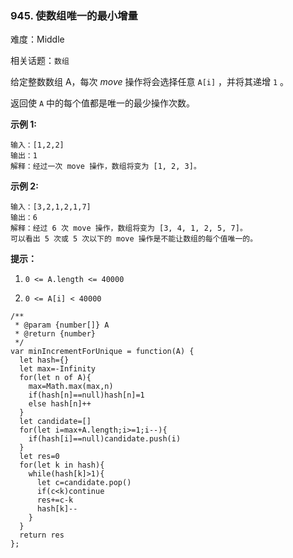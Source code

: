 ### 945. 使数组唯一的最小增量

难度：Middle

相关话题：`数组`

给定整数数组 A，每次 *move*  操作将会选择任意 `A[i]` ，并将其递增 `1` 。



返回使  `A` 中的每个值都是唯一的最少操作次数。



**示例 1:** 



```
输入：[1,2,2]
输出：1
解释：经过一次 move 操作，数组将变为 [1, 2, 3]。
```


**示例 2:** 



```
输入：[3,2,1,2,1,7]
输出：6
解释：经过 6 次 move 操作，数组将变为 [3, 4, 1, 2, 5, 7]。
可以看出 5 次或 5 次以下的 move 操作是不能让数组的每个值唯一的。
```


**提示：** 




1.  `0 <= A.length <= 40000` 

2.  `0 <= A[i] < 40000` 




```
/**
 * @param {number[]} A
 * @return {number}
 */
var minIncrementForUnique = function(A) {
  let hash={}
  let max=-Infinity
  for(let n of A){
    max=Math.max(max,n)
    if(hash[n]==null)hash[n]=1
    else hash[n]++
  }
  let candidate=[]
  for(let i=max+A.length;i>=1;i--){
    if(hash[i]==null)candidate.push(i)
  }
  let res=0
  for(let k in hash){
    while(hash[k]>1){
      let c=candidate.pop()
      if(c<k)continue
      res+=c-k
      hash[k]--
    }
  }
  return res
};
```

